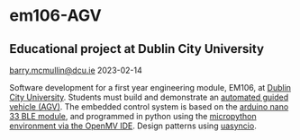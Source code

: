 # em106-AGV
## Educational project at Dublin City University

barry.mcmullin@dcu.ie
2023-02-14

Software development for a first year engineering module, EM106, at [Dublin City University](http://www.dcu.ie). Students must build and demonstrate an [automated guided vehicle (AGV)](https://en.wikipedia.org/wiki/Automated_guided_vehicle). The embedded control system is based on the [arduino nano 33 BLE module](https://docs.arduino.cc/hardware/nano-33-ble), and programmed in python using the [micropython environment via the OpenMV IDE](https://docs.arduino.cc/tutorials/nano-33-ble/ble-python-api). Design patterns using [uasyncio](https://github.com/peterhinch/micropython-async/blob/master/v3/docs/TUTORIAL.md).